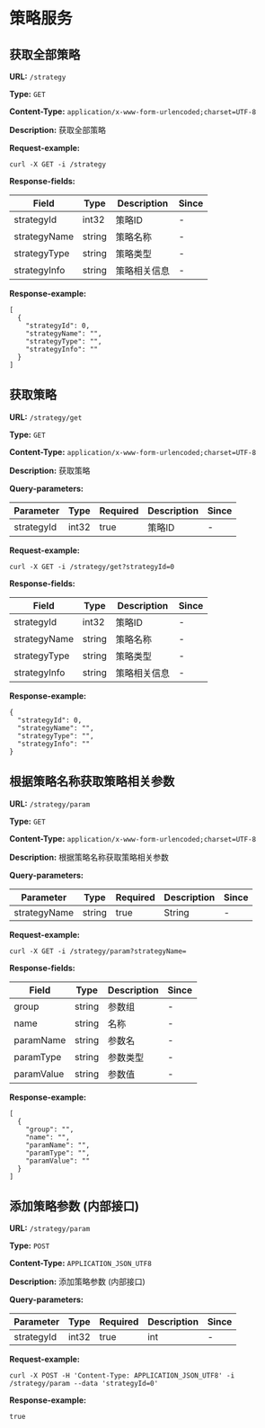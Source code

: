
# 策略服务
## 获取全部策略

**URL:** `/strategy`

**Type:** `GET`


**Content-Type:** `application/x-www-form-urlencoded;charset=UTF-8`

**Description:** 获取全部策略





**Request-example:**
```
curl -X GET -i /strategy
```

**Response-fields:**

| Field | Type | Description | Since |
|-------|------|-------------|-------|
|strategyId|int32|策略ID|-|
|strategyName|string|策略名称|-|
|strategyType|string|策略类型|-|
|strategyInfo|string|策略相关信息|-|

**Response-example:**
```
[
  {
    "strategyId": 0,
    "strategyName": "",
    "strategyType": "",
    "strategyInfo": ""
  }
]
```

## 获取策略

**URL:** `/strategy/get`

**Type:** `GET`


**Content-Type:** `application/x-www-form-urlencoded;charset=UTF-8`

**Description:** 获取策略



**Query-parameters:**

| Parameter | Type | Required | Description | Since |
|-----------|------|----------|-------------|-------|
|strategyId|int32|true|策略ID|-|


**Request-example:**
```
curl -X GET -i /strategy/get?strategyId=0
```

**Response-fields:**

| Field | Type | Description | Since |
|-------|------|-------------|-------|
|strategyId|int32|策略ID|-|
|strategyName|string|策略名称|-|
|strategyType|string|策略类型|-|
|strategyInfo|string|策略相关信息|-|

**Response-example:**
```
{
  "strategyId": 0,
  "strategyName": "",
  "strategyType": "",
  "strategyInfo": ""
}
```

## 根据策略名称获取策略相关参数

**URL:** `/strategy/param`

**Type:** `GET`


**Content-Type:** `application/x-www-form-urlencoded;charset=UTF-8`

**Description:** 根据策略名称获取策略相关参数



**Query-parameters:**

| Parameter | Type | Required | Description | Since |
|-----------|------|----------|-------------|-------|
|strategyName|string|true|String|-|


**Request-example:**
```
curl -X GET -i /strategy/param?strategyName=
```

**Response-fields:**

| Field | Type | Description | Since |
|-------|------|-------------|-------|
|group|string|参数组|-|
|name|string|名称|-|
|paramName|string|参数名|-|
|paramType|string|参数类型|-|
|paramValue|string|参数值|-|

**Response-example:**
```
[
  {
    "group": "",
    "name": "",
    "paramName": "",
    "paramType": "",
    "paramValue": ""
  }
]
```

## 添加策略参数 (内部接口)

**URL:** `/strategy/param`

**Type:** `POST`


**Content-Type:** `APPLICATION_JSON_UTF8`

**Description:** 添加策略参数 (内部接口)



**Query-parameters:**

| Parameter | Type | Required | Description | Since |
|-----------|------|----------|-------------|-------|
|strategyId|int32|true|int|-|


**Request-example:**
```
curl -X POST -H 'Content-Type: APPLICATION_JSON_UTF8' -i /strategy/param --data 'strategyId=0'
```

**Response-example:**
```
true
```

